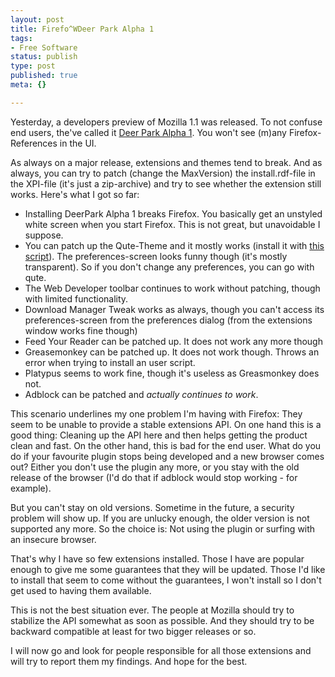 ```yaml
---
layout: post
title: Firefo^WDeer Park Alpha 1
tags:
- Free Software
status: publish
type: post
published: true
meta: {}

---
```

<p>Yesterday, a developers preview of Mozilla 1.1 was released. To  not confuse end users, the've called it <a href="http://www.mozilla.org/projects/deerpark/releases/alpha1.html">Deer Park Alpha 1</a>. You won't see (m)any Firefox-References in the UI.</p>
<p>As always on a major release, extensions and themes tend to break. And as always, you can try to patch (change the MaxVersion) the install.rdf-file in the XPI-file (it's just a zip-archive) and try to see whether the extension still works. Here's what I got so far:</p>
<ul>
 <li>Installing DeerPark Alpha 1 breaks Firefox. You basically get an unstyled white screen when you start Firefox. This is not great, but unavoidable I suppose.</li>
 <li>You can patch up the Qute-Theme and it mostly works (install it with <a href="http://www.winmatrix.com/forums/index.php?showtopic=2640">this script</a>). The preferences-screen looks funny though (it's mostly transparent). So if you don't change any preferences, you can go with qute.</li>
 <li>The Web Developer toolbar continues to work without patching, though with limited functionality.</li>
 <li>Download Manager Tweak works as always, though you can't access its preferences-screen from the preferences dialog (from the extensions window works fine though)</li>
 <li>Feed Your Reader can be patched up. It does not work any more though</li>
 <li>Greasemonkey can be patched up. It does not work though. Throws an error when trying to install an user script.</li>
 <li>Platypus seems to work fine, though it's useless as Greasmonkey does not.</li>
 <li>Adblock can be patched and <em>actually continues to work</em>.</li>
</ul>
<p>This scenario underlines my one problem I'm having with Firefox: They seem to be unable to provide a stable extensions API. On one hand this is a good thing: Cleaning up the API here and then helps getting the product clean and fast. On the other hand, this is bad for the end user. What do you do if your favourite plugin stops being developed and a new browser comes out? Either you don't use the plugin any more, or you stay with the old release of the browser (I'd do that if adblock would stop working - for example).</p>
<p>But you can't stay on old versions. Sometime in the future, a security problem will show up. If you are unlucky enough, the older version is not supported any more. So the choice is: Not using the plugin or surfing with an insecure browser.</p>
<p>That's why I have so few extensions installed. Those I have are popular enough to give me some guarantees that they will be updated. Those I'd like to install that seem to come without the guarantees, I won't install so I don't get used to having them available.</p>
<p>This is not the best situation ever. The people at Mozilla should try to stabilize the API somewhat as soon as possible. And they should try to be backward compatible at least for two bigger releases or so.</p>
<p>I will now go and look for people responsible for all those extensions and will try to report them my findings. And hope for the best.</p>
